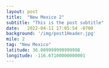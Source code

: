 ```yaml
---
layout: post
title:  "New Mexico 2"
subtitle: "This is the post subtitle"
date:   2022-04-11 17:05:54 -0700
background: '/img/post1Header.jpg'
mile: 2
tag: "New Mexico"
latitude: 36.009999999999998
longitude: -116.67100000000001
---
```

